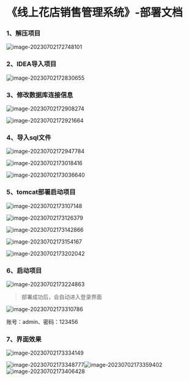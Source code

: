 # 《线上花店销售管理系统》-部署文档

### 1、解压项目

![image-20230702172748101](C:\Users\Administrator\AppData\Roaming\Typora\typora-user-images\image-20230702172748101.png)

### 2、IDEA导入项目

![image-20230702172830655](C:\Users\Administrator\AppData\Roaming\Typora\typora-user-images\image-20230702172830655.png)

### 3、修改数据库连接信息

![image-20230702172908274](C:\Users\Administrator\AppData\Roaming\Typora\typora-user-images\image-20230702172908274.png)

![image-20230702172921664](C:\Users\Administrator\AppData\Roaming\Typora\typora-user-images\image-20230702172921664.png)

### 4、导入sql文件

![image-20230702172947784](C:\Users\Administrator\AppData\Roaming\Typora\typora-user-images\image-20230702172947784.png)

![image-20230702173018416](C:\Users\Administrator\AppData\Roaming\Typora\typora-user-images\image-20230702173018416.png)

![image-20230702173036640](C:\Users\Administrator\AppData\Roaming\Typora\typora-user-images\image-20230702173036640.png)

### 5、tomcat部署启动项目

![image-20230702173107148](C:\Users\Administrator\AppData\Roaming\Typora\typora-user-images\image-20230702173107148.png)

![image-20230702173126379](C:\Users\Administrator\AppData\Roaming\Typora\typora-user-images\image-20230702173126379.png)

![image-20230702173142866](C:\Users\Administrator\AppData\Roaming\Typora\typora-user-images\image-20230702173142866.png)

![image-20230702173154167](C:\Users\Administrator\AppData\Roaming\Typora\typora-user-images\image-20230702173154167.png)

![image-20230702173202042](C:\Users\Administrator\AppData\Roaming\Typora\typora-user-images\image-20230702173202042.png)

### 6、启动项目

![image-20230702173224863](C:\Users\Administrator\AppData\Roaming\Typora\typora-user-images\image-20230702173224863.png)

> 部署成功后，会自动进入登录界面

![image-20230702173310786](C:\Users\Administrator\AppData\Roaming\Typora\typora-user-images\image-20230702173310786.png)

账号：admin、密码：123456

### 7、界面效果

![image-20230702173334149](C:\Users\Administrator\AppData\Roaming\Typora\typora-user-images\image-20230702173334149.png)

![image-20230702173348777](C:\Users\Administrator\AppData\Roaming\Typora\typora-user-images\image-20230702173348777.png)![image-20230702173359402](C:\Users\Administrator\AppData\Roaming\Typora\typora-user-images\image-20230702173359402.png)![image-20230702173406428](C:\Users\Administrator\AppData\Roaming\Typora\typora-user-images\image-20230702173406428.png)